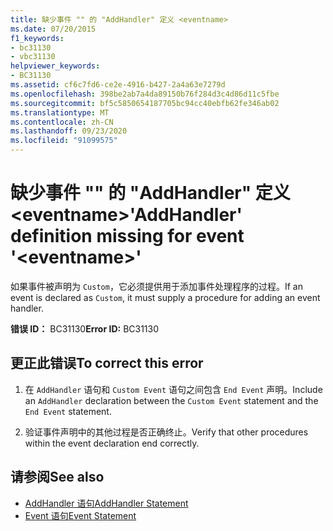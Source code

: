 ```yaml
---
title: 缺少事件 "" 的 "AddHandler" 定义 <eventname>
ms.date: 07/20/2015
f1_keywords:
- bc31130
- vbc31130
helpviewer_keywords:
- BC31130
ms.assetid: cf6c7fd6-ce2e-4916-b427-2a4a63e7279d
ms.openlocfilehash: 398be2ab7a4da89150b76f284d3c4d86d11c5fbe
ms.sourcegitcommit: bf5c5850654187705bc94cc40ebfb62fe346ab02
ms.translationtype: MT
ms.contentlocale: zh-CN
ms.lasthandoff: 09/23/2020
ms.locfileid: "91099575"
---
```

# <a name="addhandler-definition-missing-for-event-eventname"></a><span data-ttu-id="34bd3-102">缺少事件 "" 的 "AddHandler" 定义 \<eventname></span><span class="sxs-lookup"><span data-stu-id="34bd3-102">'AddHandler' definition missing for event '\<eventname>'</span></span>

<span data-ttu-id="34bd3-103">如果事件被声明为 `Custom`，它必须提供用于添加事件处理程序的过程。</span><span class="sxs-lookup"><span data-stu-id="34bd3-103">If an event is declared as `Custom`, it must supply a procedure for adding an event handler.</span></span>  
  
 <span data-ttu-id="34bd3-104">**错误 ID：** BC31130</span><span class="sxs-lookup"><span data-stu-id="34bd3-104">**Error ID:** BC31130</span></span>  
  
## <a name="to-correct-this-error"></a><span data-ttu-id="34bd3-105">更正此错误</span><span class="sxs-lookup"><span data-stu-id="34bd3-105">To correct this error</span></span>  
  
1. <span data-ttu-id="34bd3-106">在 `AddHandler` 语句和 `Custom Event` 语句之间包含 `End Event` 声明。</span><span class="sxs-lookup"><span data-stu-id="34bd3-106">Include an `AddHandler` declaration between the `Custom Event` statement and the `End Event` statement.</span></span>  
  
2. <span data-ttu-id="34bd3-107">验证事件声明中的其他过程是否正确终止。</span><span class="sxs-lookup"><span data-stu-id="34bd3-107">Verify that other procedures within the event declaration end correctly.</span></span>  
  
## <a name="see-also"></a><span data-ttu-id="34bd3-108">请参阅</span><span class="sxs-lookup"><span data-stu-id="34bd3-108">See also</span></span>

- [<span data-ttu-id="34bd3-109">AddHandler 语句</span><span class="sxs-lookup"><span data-stu-id="34bd3-109">AddHandler Statement</span></span>](../language-reference/statements/addhandler-statement.md)
- [<span data-ttu-id="34bd3-110">Event 语句</span><span class="sxs-lookup"><span data-stu-id="34bd3-110">Event Statement</span></span>](../language-reference/statements/event-statement.md)
